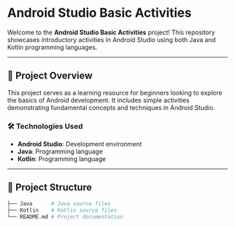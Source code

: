 # Android Studio Basic Activities

Welcome to the **Android Studio Basic Activities** project! This repository showcases introductory activities in Android Studio using both Java and Kotlin programming languages.

---

## 🚀 Project Overview

This project serves as a learning resource for beginners looking to explore the basics of Android development. It includes simple activities demonstrating fundamental concepts and techniques in Android Studio.

### 🛠️ Technologies Used

- **Android Studio**: Development environment
- **Java**: Programming language
- **Kotlin**: Programming language

---

## 📂 Project Structure

```bash
├── Java      # Java source files
├── Kotlin    # Kotlin source files
└── README.md # Project documentation
